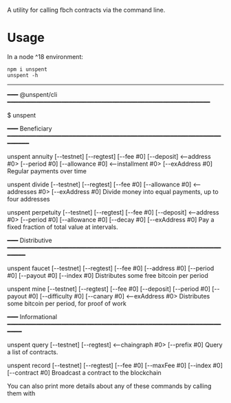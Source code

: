 A utility for calling fbch contracts via the command line.

# Usage

In a node ^18 environment:

    npm i unspent
    unspent -h

---

━━━ @unspent/cli ━━━━━━━━━━━━━━━━━━━━━━━━━━━━━━━━━━━━━━━━━━━━━━━━━━━━━━━━

$ unspent <command>

━━━ Beneficiary ━━━━━━━━━━━━━━━━━━━━━━━━━━━━━━━━━━━━━━━━━━━━━━━━━━━━━━━━━━━━━━━━━

unspent annuity [--testnet] [--regtest] [--fee #0] [--deposit] <--address #0> [--period #0] [--allowance #0] <--installment #0> [--exAddress #0]
Regular payments over time

unspent divide [--testnet] [--regtest] [--fee #0] [--allowance #0] <--addresses #0> [--exAddress #0]
Divide money into equal payments, up to four addresses

unspent perpetuity [--testnet] [--regtest] [--fee #0] [--deposit] <--address #0> [--period #0] [--allowance #0] [--decay #0] [--exAddress #0]
Pay a fixed fraction of total value at intervals.

━━━ Distributive ━━━━━━━━━━━━━━━━━━━━━━━━━━━━━━━━━━━━━━━━━━━━━━━━━━━━━━━━━━━━━━━━

unspent faucet [--testnet] [--regtest] [--fee #0] [--address #0] [--period #0] [--payout #0] [--index #0]
Distributes some free bitcoin per period

unspent mine [--testnet] [--regtest] [--fee #0] [--deposit] [--period #0] [--payout #0] [--difficulty #0] [--canary #0] <--exAddress #0>
Distributes some bitcoin per period, for proof of work

━━━ Informational ━━━━━━━━━━━━━━━━━━━━━━━━━━━━━━━━━━━━━━━━━━━━━━━━━━━━━━━━━━━━━━━

unspent query [--testnet] [--regtest] <--chaingraph #0> [--prefix #0]
Query a list of contracts.

unspent record [--testnet] [--regtest] [--fee #0] [--maxFee #0] [--index #0] [--contract #0]
Broadcast a contract to the blockchain

You can also print more details about any of these commands by calling them with
